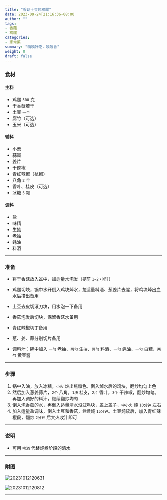 ```yaml
---
title: "香菇土豆炖鸡腿"
date: 2023-09-24T21:16:36+08:00
author: ""
tags:
- 香菇
- 鸡腿
categories:
- 家常菜
summary: "嘎嘎好吃，嘎嘎香"
weight: 0
draft: false
---
```


### 食材

#### 主料

- 鸡腿 `500` 克
- 干香菇若干
- 土豆 `一个`
- 腐竹（可选）
- 玉米（可选）


#### 辅料

- 小葱
- 蒜瓣
- 姜片
- 干辣椒
- 青红辣椒（杭椒）
- 八角 `2` 个
- 香叶、桂皮（可选）
- 冰糖 `5` 颗


#### 调料

- 盐
- 味精
- 生抽
- 老抽
- 蚝油
- 料酒


----

### 准备

- 将干香菇放入盆中，加适量水泡发（提前 `1~2` 小时）

- 鸡腿切块，锅中水开倒入鸡块焯水，加适量料酒、葱姜片去腥，将鸡块焯出血水后捞出备用

- 土豆去皮切滚刀块，用水泡一下备用

- 香菇泡发后切块，保留香菇水备用

- 青红辣椒切丁备用

- 葱、姜、蒜分别切片备用

- 调料汁：碗中加入 `一勺` 老抽、`两勺` 生抽、`两勺` 料酒、`一勺` 蚝油、`一勺` 白糖、`两勺` 黄豆酱

----

### 步骤

1. 锅中入油，放入冰糖，`小火` 炒出焦糖色。倒入焯水后的鸡块，翻炒均匀上色
2. 然后加入葱姜蒜片，`2个` 八角，`1块` 桂皮，`2片` 香叶，`3个` 干辣椒，翻炒均匀。再加入调好的料汁，继续翻炒均匀
3. 倒入泡香菇的水，再倒入适量清水没过鸡块，盖上盖子，`中小火` 炖 `10分钟` 左右
4. 加入适量盐调味，倒入土豆和香菇，继续炖 `15分钟`。土豆炖软后，加入青红辣椒段，翻炒 `2分钟` 后大火收汁即可


----

### 说明

- 可用 `啤酒` 代替炖煮阶段的清水

----

### 附图

![20231012120631](https://cdn.jsdelivr.net/gh/leafney/blog-images@main/blog/20231012120631.jpg)


![20231012120812](https://cdn.jsdelivr.net/gh/leafney/blog-images@main/blog/20231012120812.jpg)

----
